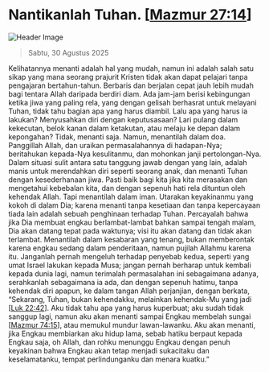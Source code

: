 
# Nantikanlah Tuhan. [[Mazmur 27:14](http://alkitab.sabda.org/?Mazmur%2027:14)]

![Header Image](https://alkitab.app/slice/sunrise.jpg)

> Sabtu, 30 Agustus 2025

Kelihatannya menanti adalah hal yang mudah, namun ini adalah salah satu sikap yang mana seorang prajurit Kristen tidak akan dapat pelajari tanpa pengajaran bertahun-tahun. Berbaris dan berjalan cepat jauh lebih mudah bagi tentara Allah daripada berdiri diam. Ada jam-jam berisi kebingungan ketika jiwa yang paling rela, yang dengan gelisah berhasrat untuk melayani Tuhan, tidak tahu bagian apa yang harus diambil. Lalu apa yang harus ia lakukan? Menyusahkan diri dengan keputusasaan? Lari pulang dalam kekecutan, belok kanan dalam ketakutan, atau melaju ke depan dalam kepongahan? Tidak, menanti saja. Namun, menantilah dalam doa. Panggillah Allah, dan uraikan permasalahannya di hadapan-Nya; beritahukan kepada-Nya kesulitanmu, dan mohonkan janji pertolongan-Nya. Dalam situasi sulit antara satu tanggung jawab dengan yang lain, adalah manis untuk merendahkan diri seperti seorang anak, dan menanti Tuhan dengan kesederhanaan jiwa. Pasti baik bagi kita jika kita merasakan dan mengetahui kebebalan kita, dan dengan sepenuh hati rela dituntun oleh kehendak Allah. Tapi menantilah dalam iman. Utarakan keyakinanmu yang kokoh di dalam Dia; karena menanti tanpa kesetiaan dan tanpa kepercayaan tiada lain adalah sebuah penghinaan terhadap Tuhan. Percayalah bahwa jika Dia membuat engkau berlambat-lambat bahkan sampai tengah malam, Dia akan datang tepat pada waktunya; visi itu akan datang dan tidak akan terlambat. Menantilah dalam kesabaran yang tenang, bukan memberontak karena engkau sedang dalam penderitaan, namun pujilah Allahmu karena itu. Janganlah pernah mengeluh terhadap penyebab kedua, seperti yang umat Israel lakukan kepada Musa; jangan pernah berharap untuk kembali kepada dunia lagi, namun terimalah permasalahan ini sebagaimana adanya, serahkanlah sebagaimana ia ada, dan dengan sepenuh hatimu, tanpa kehendak diri apapun, ke dalam tangan Allah perjanjian, dengan berkata, “Sekarang, Tuhan, bukan kehendakku, melainkan kehendak-Mu yang jadi [[Luk 22:42](http://alkitab.sabda.org/?Luk%2022:42)]. Aku tidak tahu apa yang harus kuperbuat; aku sudah tidak sanggup lagi, namun aku akan menanti sampai Engkau membelah sungai [[Mazmur 74:15](http://alkitab.sabda.org/?Mazmur%2074:15)], atau memukul mundur lawan-lawanku. Aku akan menanti, jika Engkau membiarkan aku hidup lama, sebab hatiku berpaut kepada Engkau saja, oh Allah, dan rohku menunggu Engkau dengan penuh keyakinan bahwa Engkau akan tetap menjadi sukacitaku dan keselamatanku, tempat perlindunganku dan menara kuatku.”
    